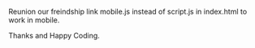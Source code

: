 Reunion our freindship 
link mobile.js instead of script.js in index.html to work in mobile.

Thanks and Happy Coding.
